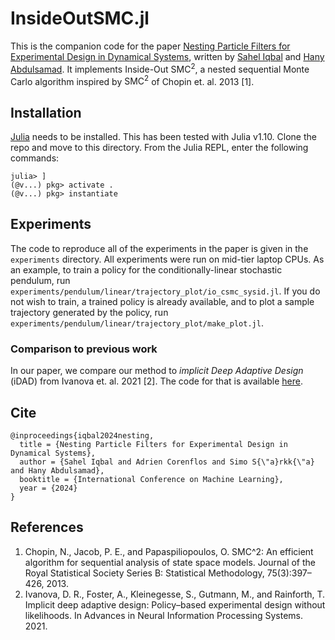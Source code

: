 # InsideOutSMC.jl

This is the companion code for the paper [Nesting Particle Filters for Experimental Design in Dynamical Systems](https://arxiv.org/abs/2402.07868), written by [Sahel Iqbal](https://github.com/Sahel13) and [Hany Abdulsamad](https://github.com/hanyas). It implements $\textrm{Inside-Out SMC}^2$, a nested sequential Monte Carlo algorithm inspired by $\textrm{SMC}^2$ of Chopin et. al. 2013 [1]. 

## Installation
[Julia](https://julialang.org/) needs to be installed. This has been tested with Julia v1.10. Clone the repo and move to this directory. From the Julia REPL, enter the following commands:
```
julia> ]
(@v...) pkg> activate .
(@v...) pkg> instantiate
```

## Experiments
The code to reproduce all of the experiments in the paper is given in the `experiments` directory. All experiments were run on mid-tier laptop CPUs. As an example, to train a policy for the conditionally-linear stochastic pendulum, run `experiments/pendulum/linear/trajectory_plot/io_csmc_sysid.jl`. If you do not wish to train, a trained policy is already available, and to plot a sample trajectory generated by the policy, run `experiments/pendulum/linear/trajectory_plot/make_plot.jl`.

### Comparison to previous work
In our paper, we compare our method to *implicit Deep Adaptive Design* (iDAD) from Ivanova et. al. 2021 [2]. The code for that is available [here](https://github.com/sahel13/idad).

## Cite
```
@inproceedings{iqbal2024nesting,
  title = {Nesting Particle Filters for Experimental Design in Dynamical Systems},
  author = {Sahel Iqbal and Adrien Corenflos and Simo S{\"a}rkk{\"a} and Hany Abdulsamad},
  booktitle = {International Conference on Machine Learning},
  year = {2024}
}
```

## References
1. Chopin, N., Jacob, P. E., and Papaspiliopoulos, O. SMC^2: An efficient algorithm for sequential analysis of state space models. Journal of the Royal Statistical Society Series B: Statistical Methodology, 75(3):397–426, 2013.
2. Ivanova, D. R., Foster, A., Kleinegesse, S., Gutmann, M., and Rainforth, T. Implicit deep adaptive design: Policy–based experimental design without likelihoods. In Advances in Neural Information Processing Systems. 2021.
